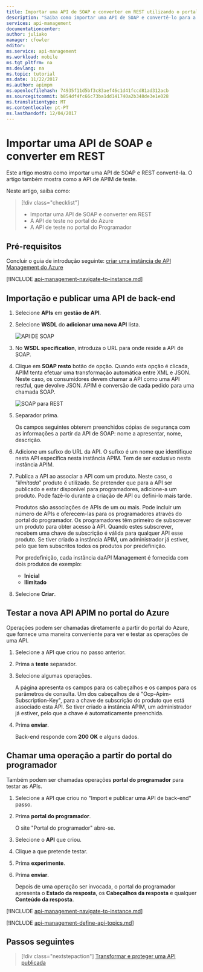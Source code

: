 ```yaml
---
title: Importar uma API de SOAP e converter em REST utilizando o portal do Azure | Microsoft Docs
description: "Saiba como importar uma API de SOAP e convertê-lo para a REST API Management."
services: api-management
documentationcenter: 
author: juliako
manager: cfowler
editor: 
ms.service: api-management
ms.workload: mobile
ms.tgt_pltfrm: na
ms.devlang: na
ms.topic: tutorial
ms.date: 11/22/2017
ms.author: apimpm
ms.openlocfilehash: 74935f11d5bf3c83aef46c1d41fccd81ad312acb
ms.sourcegitcommit: b854df4fc66c73ba1dd141740a2b348de3e1e028
ms.translationtype: MT
ms.contentlocale: pt-PT
ms.lasthandoff: 12/04/2017
---
```

# <a name="import-a-soap-api-and-convert-to-rest"></a>Importar uma API de SOAP e converter em REST

Este artigo mostra como importar uma API de SOAP e REST convertê-la. O artigo também mostra como a API de APIM de teste.

Neste artigo, saiba como:

> [!div class="checklist"]
> * Importar uma API de SOAP e converter em REST
> * A API de teste no portal do Azure
> * A API de teste no portal do Programador

## <a name="prerequisites"></a>Pré-requisitos

Concluir o guia de introdução seguinte: [criar uma instância de API Management do Azure](get-started-create-service-instance.md)

[!INCLUDE [api-management-navigate-to-instance.md](../../includes/api-management-navigate-to-instance.md)]

## <a name="create-api"></a>Importação e publicar uma API de back-end

1. Selecione **APIs** em **gestão de API**.
2. Selecione **WSDL** do **adicionar uma nova API** lista.

    ![API DE SOAP](./media/restify-soap-api/wsdl-api.png)
3. No **WSDL specification**, introduza o URL para onde reside a API de SOAP.
4. Clique em **SOAP resto** botão de opção. Quando esta opção é clicada, APIM tenta efetuar uma transformação automática entre XML e JSON. Neste caso, os consumidores devem chamar a API como uma API restful, que devolve JSON. APIM é conversão de cada pedido para uma chamada SOAP.

    ![SOAP para REST](./media/restify-soap-api/soap-to-rest.png)

5. Separador prima.

    Os campos seguintes obterem preenchidos cópias de segurança com as informações a partir da API de SOAP: nome a apresentar, nome, descrição.
6. Adicione um sufixo do URL da API. O sufixo é um nome que identifique nesta API específica nesta instância APIM. Tem de ser exclusivo nesta instância APIM.
9. Publica a API ao associar a API com um produto. Neste caso, o "*ilimitada*" produto é utilizado.  Se pretender que para a API ser publicado e estar disponível para programadores, adicione-a um produto. Pode fazê-lo durante a criação de API ou defini-lo mais tarde.

    Produtos são associações de APIs de um ou mais. Pode incluir um número de APIs e oferecem-las para os programadores através do portal do programador. Os programadores têm primeiro de subscrever um produto para obter acesso à API. Quando estes subscrever, recebem uma chave de subscrição é válida para qualquer API esse produto. Se tiver criado a instância APIM, um administrador já estiver, pelo que tem subscritos todos os produtos por predefinição.

    Por predefinição, cada instância daAPI Management é fornecida com dois produtos de exemplo:

    * **Inicial**
    * **Ilimitado**   
10. Selecione **Criar**.

## <a name="test-the-new-apim-api-in-the-azure-portal"></a>Testar a nova API APIM no portal do Azure

Operações podem ser chamadas diretamente a partir do portal do Azure, que fornece uma maneira conveniente para ver e testar as operações de uma API.  

1. Selecione a API que criou no passo anterior.
2. Prima a **teste** separador.
3. Selecione algumas operações.

    A página apresenta os campos para os cabeçalhos e os campos para os parâmetros de consulta. Um dos cabeçalhos de é "Ocp-Apim-Subscription-Key", para a chave de subscrição do produto que está associado esta API. Se tiver criado a instância APIM, um administrador já estiver, pelo que a chave é automaticamente preenchida. 
1. Prima **enviar**.

    Back-end responde com **200 OK** e alguns dados.

## <a name="call-operation"> </a>Chamar uma operação a partir do portal do programador

Também podem ser chamadas operações **portal do programador** para testar as APIs. 

1. Selecione a API que criou no "Import e publicar uma API de back-end" passo.
2. Prima **portal do programador**.

    O site "Portal do programador" abre-se.
3. Selecione o **API** que criou.
4. Clique a que pretende testar.
5. Prima **experimente**.
6. Prima **enviar**.
    
    Depois de uma operação ser invocada, o portal do programador apresenta o **Estado da resposta**, os **Cabeçalhos da resposta** e qualquer **Conteúdo da resposta**.

[!INCLUDE [api-management-navigate-to-instance.md](../../includes/api-management-append-apis.md)]

[!INCLUDE [api-management-define-api-topics.md](../../includes/api-management-define-api-topics.md)]

## <a name="next-steps"></a>Passos seguintes

> [!div class="nextstepaction"]
> [Transformar e proteger uma API publicada](transform-api.md)